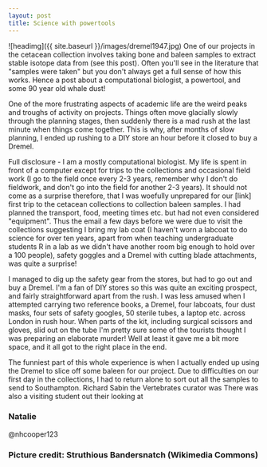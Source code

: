 ```yaml
---
layout: post
title: Science with powertools
---
```


![headimg]({{ site.baseurl }}/images/dremel1947.jpg)
One of our projects in the cetacean collection involves taking bone and baleen samples to extract stable isotope data from (see this post). Often you'll see in the literature that "samples were taken" but you don't always get a full sense of how this works. Hence a post about a computational biologist, a powertool, and some 90 year old whale dust!

One of the more frustrating aspects of academic life are the weird peaks and troughs of activity on projects. Things often move glacially slowly through the planning stages, then suddenly there is a mad rush at the last minute when things come together. This is why, after months of slow planning, I ended up rushing to a DIY store an hour before it closed to buy a Dremel. 

Full disclosure - I am a mostly computational biologist. My life is spent in front of a computer except for trips to the collections and occasional field work (I go to the field once every 2-3 years, remember why I don't do fieldwork, and don't go into the field for another 2-3 years). It should not come as a surprise therefore, that I was woefully unprepared for our [link] first trip to the cetacean collections to collection baleen samples. I had planned the transport, food, meeting times etc. but had not even considered "equipment". Thus the email a few days before we were due to visit the collections suggesting I bring my lab coat (I haven't worn a labcoat to do science for over ten years, apart from when teaching undergraduate students R in a lab as we didn't have another room big enough to hold over a 100 people), safety goggles and a Dremel with cutting blade attachments, was quite a surprise!

I managed to dig up the safety gear from the stores, but had to go out and buy a Dremel. I'm a fan of DIY stores so this was quite an exciting prospect, and fairly straightforward apart from the rush. I was less amused when I attempted carrying two reference books, a Dremel, four labcoats, four dust masks, four sets of safety googles, 50 sterile tubes, a laptop etc. across London in rush hour. When parts of the kit, including surgical scissors and gloves, slid out on the tube I'm pretty sure some of the tourists thought I was preparing an elaborate murder! Well at least it gave me a bit more space, and it all got to the right place in the end.

The funniest part of this whole experience is when I actually ended up using the Dremel to slice off some baleen for our project. Due to difficulties on our first day in the collections, I had to return alone to sort out all the samples to send to Southampton. Richard Sabin the Vertebrates curator was There was also a visiting student out their looking at 




### Natalie
@nhcooper123

### Picture credit: Struthious Bandersnatch (Wikimedia Commons)

